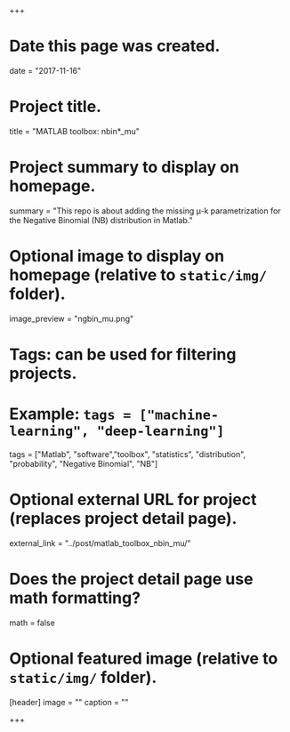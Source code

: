 +++
# Date this page was created.
date = "2017-11-16"

# Project title.
title = "MATLAB toolbox: nbin*_mu"

# Project summary to display on homepage.
summary = "This repo is about adding the missing µ-k parametrization for the Negative Binomial (NB) distribution in Matlab."

# Optional image to display on homepage (relative to `static/img/` folder).
image_preview = "ngbin_mu.png"

# Tags: can be used for filtering projects.
# Example: `tags = ["machine-learning", "deep-learning"]`
tags = ["Matlab", "software","toolbox", "statistics", "distribution", "probability", "Negative Binomial", "NB"]

# Optional external URL for project (replaces project detail page).
external_link = "../post/matlab_toolbox_nbin_mu/"

# Does the project detail page use math formatting?
math = false

# Optional featured image (relative to `static/img/` folder).
[header]
image = ""
caption = ""

+++